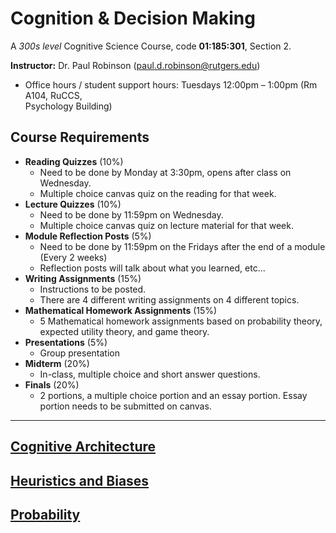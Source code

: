 # Cognition & Decision Making

A *300s level* Cognitive Science Course, code **01:185:301**, Section 2.

**Instructor:** Dr. Paul Robinson (paul.d.robinson@rutgers.edu)
- Office hours / student support hours: Tuesdays 12:00pm – 1:00pm (Rm A104, RuCCS,  
Psychology Building)

## Course Requirements

- **Reading Quizzes** (10%)
	- Need to be done by Monday at 3:30pm, opens after class on Wednesday.
	- Multiple choice canvas quiz on the reading for that week.
- **Lecture Quizzes** (10%)
	- Need to be done by 11:59pm on Wednesday.
	- Multiple choice canvas quiz on lecture material for that week.
- **Module Reflection Posts** (5%)
	- Need to be done by 11:59pm on the Fridays after the end of a module (Every 2 weeks)
	- Reflection posts will talk about what you learned, etc...
- **Writing Assignments** (15%)
	- Instructions to be posted.
	- There are 4 different writing assignments on 4 different topics.
- **Mathematical Homework Assignments** (15%)
	- 5 Mathematical homework assignments based on probability theory, expected utility theory, and game theory.
- **Presentations** (5%)
	- Group presentation
- **Midterm** (20%)
	- In-class, multiple choice and short answer questions.
- **Finals** (20%)
	- 2 portions, a multiple choice portion and an essay portion. Essay portion needs to be submitted on canvas.


---

## [Cognitive Architecture](../cog-decision/cognitive-architecture)

## [Heuristics and Biases](heuristics-biases)

## [Probability](probabililty)